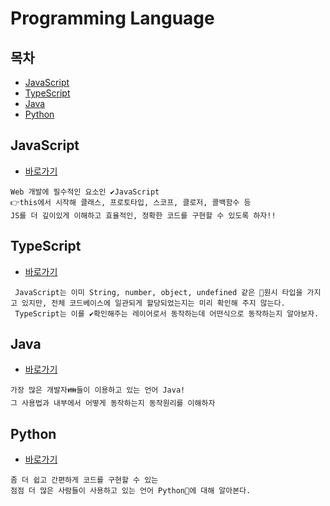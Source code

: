 # Programming Language

## 목차

* [JavaScript](#javascript)
* [TypeScript](#typescript)
* [Java](#java)
* [Python](#python)

## JavaScript

* [바로가기](./javaScript)

```
Web 개발에 필수적인 요소인 ✔️JavaScript
👉this에서 시작해 클래스, 프로토타입, 스코프, 클로저, 콜백함수 등
JS를 더 깊이있게 이해하고 효율적인, 정확한 코드를 구현할 수 있도록 하자!!
```

## TypeScript

* [바로가기](./typeScript)

```
 JavaScript는 이미 String, number, object, undefined 같은 🌈원시 타입을 가지고 있지만, 전체 코드베이스에 일관되게 할당되었는지는 미리 확인해 주지 않는다. 
 TypeScript는 이를 ✔️확인해주는 레이어로서 동작하는데 어떤식으로 동작하는지 알아보자.
```

## Java

* [바로가기](./java)

```
가장 많은 개발자👪들이 이용하고 있는 언어 Java!
그 사용법과 내부에서 어떻게 동작하는지 동작원리를 이해하자
```

## Python

* [바로가기](./python)

```
좀 더 쉽고 간편하게 코드를 구현할 수 있는
점점 더 많은 사람들이 사용하고 있는 언어 Python🐍에 대해 알아본다.
```

